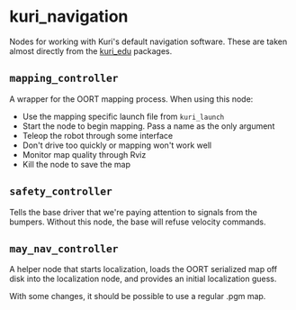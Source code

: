 # kuri_navigation

Nodes for working with Kuri's default navigation software. These are taken almost directly from the [kuri_edu](https://github.com/MayfieldRoboticsPublic/kuri_edu) packages.

## `mapping_controller`

A wrapper for the OORT mapping process. When using this node:

* Use the mapping specific launch file from `kuri_launch`
* Start the node to begin mapping. Pass a name as the only argument
* Teleop the robot through some interface
* Don't drive too quickly or mapping won't work well
* Monitor map quality through Rviz
* Kill the node to save the map

## `safety_controller`

Tells the base driver that we're paying attention to signals from the bumpers. Without this node, the base will
refuse velocity commands.

## `may_nav_controller`

A helper node that starts localization, loads the OORT serialized map off disk into the localization node, and provides
an initial localization guess.

With some changes, it should be possible to use a regular .pgm map.
